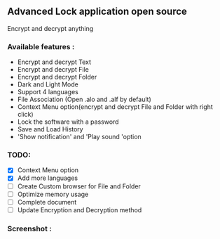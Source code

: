 ## Advanced Lock application open source
Encrypt and decrypt anything
### Available features :

- Encrypt and decrypt Text
- Encrypt and decrypt File
- Encrypt and decrypt Folder
- Dark and Light Mode
- Support 4 languages
- File Association (Open .alo and .alf by default)
- Context Menu option(encrypt and decrypt File and Folder with right click)
- Lock the software with a password
- Save and Load History
- 'Show notification' and 'Play sound 'option

### TODO:
- [x] Context Menu option
- [x] Add more languages
- [ ] Create Custom browser for File and Folder
- [ ] Optimize memory usage
- [ ] Complete document
- [ ] Update Encryption and Decryption method 

### Screenshot :
